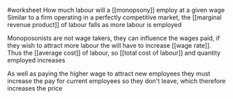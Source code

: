 #worksheet
How much labour will a [[monopsony]] employ at a given wage
Similar to a firm operating in a perfectly competitive market, the [[marginal revenue product]] of labour falls as more labour is employed

Monoposonists are not wage takers, they can influence the wages paid, if they wish to attract more labour the will have to increase [[wage rate]]. Thus the [[average cost]] of labour, so [[total cost of labour]] and quantity employed increases

As well as paying the higher wage to attract new employees they must increase the pay for current employees so they don't leave, which therefore increases the price